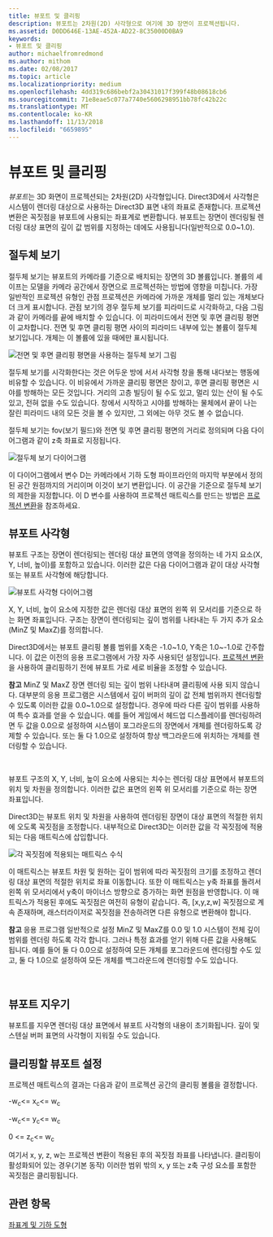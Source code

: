 ```yaml
---
title: 뷰포트 및 클리핑
description: 뷰포트는 2차원(2D) 사각형으로 여기에 3D 장면이 프로젝션됩니다.
ms.assetid: D0DD646E-13AE-452A-AD22-8C35000D0BA9
keywords:
- 뷰포트 및 클리핑
author: michaelfromredmond
ms.author: mithom
ms.date: 02/08/2017
ms.topic: article
ms.localizationpriority: medium
ms.openlocfilehash: 4dd319c686bebf2a30431017f399f48b08618cb6
ms.sourcegitcommit: 71e8eae5c077a7740e5606298951bb78fc42b22c
ms.translationtype: MT
ms.contentlocale: ko-KR
ms.lasthandoff: 11/13/2018
ms.locfileid: "6659895"
---
```

# <a name="viewports-and-clipping"></a>뷰포트 및 클리핑


*뷰포트*는 3D 화면이 프로젝션되는 2차원(2D) 사각형입니다. Direct3D에서 사각형은 시스템이 렌더링 대상으로 사용하는 Direct3D 표면 내의 좌표로 존재합니다. 프로젝션 변환은 꼭짓점을 뷰포트에 사용되는 좌표계로 변환합니다. 뷰포트는 장면이 렌더링될 렌더링 대상 표면의 깊이 값 범위를 지정하는 데에도 사용됩니다(일반적으로 0.0~1.0).

## <a name="span-idtheviewingfrustumspanspan-idtheviewingfrustumspanspan-idtheviewingfrustumspanthe-viewing-frustum"></a><span id="The_Viewing_Frustum"></span><span id="the_viewing_frustum"></span><span id="THE_VIEWING_FRUSTUM"></span>절두체 보기


절두체 보기는 뷰포트의 카메라를 기준으로 배치되는 장면의 3D 볼륨입니다. 볼륨의 셰이프는 모델을 카메라 공간에서 장면으로 프로젝션하는 방법에 영향을 미칩니다. 가장 일반적인 프로젝션 유형인 관점 프로젝션은 카메라에 가까운 개체를 멀리 있는 개체보다 더 크게 표시합니다. 관점 보기의 경우 절두체 보기를 피라미드로 시각화하고, 다음 그림과 같이 카메라를 끝에 배치할 수 있습니다. 이 피라미드에서 전면 및 후면 클리핑 평면이 교차합니다. 전면 및 후면 클리핑 평면 사이의 피라미드 내부에 있는 볼륨이 절두체 보기입니다. 개체는 이 볼륨에 있을 때에만 표시됩니다.

![전면 및 후면 클리핑 평면을 사용하는 절두체 보기 그림](images/frustum.png)

절두체 보기를 시각화한다는 것은 어두운 방에 서서 사각형 창을 통해 내다보는 행동에 비유할 수 있습니다. 이 비유에서 가까운 클리핑 평면은 창이고, 후면 클리핑 평면은 시야를 방해하는 모든 것입니다. 거리의 고층 빌딩이 될 수도 있고, 멀리 있는 산이 될 수도 있고, 전혀 없을 수도 있습니다. 창에서 시작하고 시야를 방해하는 물체에서 끝이 나는 잘린 피라미드 내의 모든 것을 볼 수 있지만, 그 외에는 아무 것도 볼 수 없습니다.

절두체 보기는 fov(보기 필드)와 전면 및 후면 클리핑 평면의 거리로 정의되며 다음 다이어그램과 같이 z축 좌표로 지정됩니다.

![절두체 보기 다이어그램](images/fovdiag.png)

이 다이어그램에서 변수 D는 카메라에서 기하 도형 파이프라인의 마지막 부분에서 정의된 공간 원점까지의 거리이며 이것이 보기 변환입니다. 이 공간을 기준으로 절두체 보기의 제한을 지정합니다. 이 D 변수를 사용하여 프로젝션 매트릭스를 만드는 방법은 [프로젝션 변환](projection-transform.md)을 참조하세요.

## <a name="span-idviewportrectanglespanspan-idviewportrectanglespanspan-idviewportrectanglespanviewport-rectangle"></a><span id="Viewport_Rectangle"></span><span id="viewport_rectangle"></span><span id="VIEWPORT_RECTANGLE"></span>뷰포트 사각형


뷰포트 구조는 장면이 렌더링되는 렌더링 대상 표면의 영역을 정의하는 네 가지 요소(X, Y, 너비, 높이)를 포함하고 있습니다. 이러한 값은 다음 다이어그램과 같이 대상 사각형 또는 뷰포트 사각형에 해당합니다.

![뷰포트 사각형 다이어그램](images/destrect.png)

X, Y, 너비, 높이 요소에 지정한 값은 렌더링 대상 표면의 왼쪽 위 모서리를 기준으로 하는 화면 좌표입니다. 구조는 장면이 렌더링되는 깊이 범위를 나타내는 두 가지 추가 요소(MinZ 및 MaxZ)를 정의합니다.

Direct3D에서는 뷰포트 클리핑 볼륨 범위를 X축은 -1.0~1.0, Y축은 1.0~-1.0로 간주합니다. 이 값은 이전의 응용 프로그램에서 가장 자주 사용되던 설정입니다. [프로젝션 변환](projection-transform.md)을 사용하여 클리핑하기 전에 뷰포트 가로 세로 비율을 조정할 수 있습니다.

**참고**  MinZ 및 MaxZ 장면 렌더링 되는 깊이 범위 나타내며 클리핑에 사용 되지 않습니다. 대부분의 응용 프로그램은 시스템에서 깊이 버퍼의 깊이 값 전체 범위까지 렌더링할 수 있도록 이러한 값을 0.0~1.0으로 설정합니다. 경우에 따라 다른 깊이 범위를 사용하여 특수 효과를 얻을 수 있습니다. 예를 들어 게임에서 헤드업 디스플레이를 렌더링하려면 두 값을 0.0으로 설정하여 시스템이 포그라운드의 장면에서 개체를 렌더링하도록 강제할 수 있습니다. 또는 둘 다 1.0으로 설정하여 항상 백그라운드에 위치하는 개체를 렌더링할 수 있습니다.

 

뷰포트 구조의 X, Y, 너비, 높이 요소에 사용되는 치수는 렌더링 대상 표면에서 뷰포트의 위치 및 차원을 정의합니다. 이러한 값은 표면의 왼쪽 위 모서리를 기준으로 하는 장면 좌표입니다.

Direct3D는 뷰포트 위치 및 차원을 사용하여 렌더링된 장면이 대상 표면의 적절한 위치에 오도록 꼭짓점을 조정합니다. 내부적으로 Direct3D는 이러한 값을 각 꼭짓점에 적용되는 다음 매트릭스에 삽입합니다.

![각 꼭짓점에 적용되는 매트릭스 수식](images/vpscale.png)

이 매트릭스는 뷰포트 차원 및 원하는 깊이 범위에 따라 꼭짓점의 크기를 조정하고 렌더링 대상 표면의 적절한 위치로 좌표 이동합니다. 또한 이 매트릭스는 y축 좌표를 돌려서 왼쪽 위 모서리에서 y축이 마이너스 방향으로 증가하는 화면 원점을 반영합니다. 이 매트릭스가 적용된 후에도 꼭짓점은 여전히 유형이 같습니다. 즉, \[x,y,z,w\] 꼭짓점으로 계속 존재하며, 래스터라이저로 꼭짓점을 전송하려면 다른 유형으로 변환해야 합니다.

**참고**  응용 프로그램 일반적으로 설정 MinZ 및 MaxZ를 0.0 및 1.0 시스템이 전체 깊이 범위를 렌더링 하도록 각각 합니다. 그러나 특정 효과를 얻기 위해 다른 값을 사용해도 됩니다. 예를 들어 둘 다 0.0으로 설정하여 모든 개체를 포그라운드에 렌더링할 수도 있고, 둘 다 1.0으로 설정하여 모든 개체를 백그라운드에 렌더링할 수도 있습니다.

 

## <a name="span-idclearingaviewportspanspan-idclearingaviewportspanspan-idclearingaviewportspanclearing-a-viewport"></a><span id="Clearing_a_Viewport"></span><span id="clearing_a_viewport"></span><span id="CLEARING_A_VIEWPORT"></span>뷰포트 지우기


뷰포트를 지우면 렌더링 대상 표면에서 뷰포트 사각형의 내용이 초기화됩니다. 깊이 및 스텐실 버퍼 표면의 사각형이 지워질 수도 있습니다.

## <a name="span-idsetuptheviewportforclippingspanspan-idsetuptheviewportforclippingspanspan-idsetuptheviewportforclippingspanset-up-the-viewport-for-clipping"></a><span id="Set_Up_the_Viewport_for_Clipping"></span><span id="set_up_the_viewport_for_clipping"></span><span id="SET_UP_THE_VIEWPORT_FOR_CLIPPING"></span>클리핑할 뷰포트 설정


프로젝션 매트릭스의 결과는 다음과 같이 프로젝션 공간의 클리핑 볼륨을 결정합니다.

-w<sub>c</sub>&lt;= x<sub>c</sub>&lt;= w<sub>c</sub>

-w<sub>c</sub>&lt;= y<sub>c</sub>&lt;= w<sub>c</sub>

0 &lt;= z<sub>c</sub>&lt;= w<sub>c</sub>

여기서 x, y, z, w는 프로젝션 변환이 적용된 후의 꼭짓점 좌표를 나타냅니다. 클리핑이 활성화되어 있는 경우(기본 동작) 이러한 범위 밖의 x, y 또는 z축 구성 요소를 포함한 꼭짓점은 클리핑됩니다.

## <a name="span-idrelated-topicsspanrelated-topics"></a><span id="related-topics"></span>관련 항목


[좌표계 및 기하 도형](coordinate-systems-and-geometry.md)

 

 




